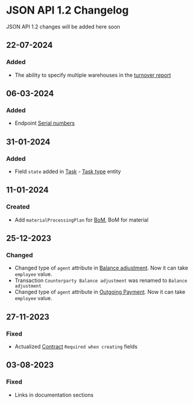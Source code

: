 # JSON API 1.2 Changelog

JSON API 1.2 changes will be added here soon

## 22-07-2024
### Added
- The ability to specify multiple warehouses in the [turnover report](https://dev.kladana.in/doc/api/remap/1.2/reports/#reports-stock-movement-report)

## 06-03-2024
### Added
- Endpoint [Serial numbers](https://dev.kladana.in/doc/api/remap/1.2/dictionaries/#entities-serial-number)

## 31-01-2024
### Added
- Field `state` added in [Task](https://dev.kladana.in/doc/api/remap/1.2/dictionaries/#entities-task) - [Task type](https://dev.kladana.in/doc/api/remap/1.2/dictionaries/#entities-task-task-type) entity

## 11-01-2024
### Created
- Add `materialProcessingPlan` for [BoM](https://dev.kladana.in/doc/api/remap/1.2/dictionaries/#entities-bills-of-materials), BoM for material

## 25-12-2023
### Changed
- Changed type of `agent` attribute in [Balance adjustment](https://dev.kladana.in/doc/api/remap/1.2/documents/#transactions-balance-adjustment). Now it can take `employee` value.
- Transaction `Counterparty Balance adjustment` was renamed to `Balance adjustment`
- Changed type of `agent` attribute in [Outgoing Payment](https://dev.kladana.in/doc/api/remap/1.2/documents/#transactions-outgoing-payment). Now it can take `employee` value.

## 27-11-2023
### Fixed
- Actualized [Contract](https://dev.kladana.in/doc/api/remap/1.2/dictionaries/#entities-contract) `Required when creating` fields

## 03-08-2023
### Fixed
- Links in documentation sections
